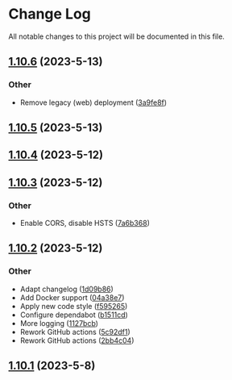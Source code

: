 # Change Log

All notable changes to this project will be documented in this file.

<a name="1.10.6"></a>
## [1.10.6](https://www.github.com/Amarok79/Bar-Web/releases/tag/v1.10.6) (2023-5-13)

### Other

* Remove legacy (web) deployment ([3a9fe8f](https://www.github.com/Amarok79/Bar-Web/commit/3a9fe8f3adc415c58c58ce0126c8f893f087de80))

<a name="1.10.5"></a>
## [1.10.5](https://www.github.com/Amarok79/Bar-Web/releases/tag/v1.10.5) (2023-5-13)

<a name="1.10.4"></a>
## [1.10.4](https://www.github.com/Amarok79/Bar-Web/releases/tag/v1.10.4) (2023-5-12)

<a name="1.10.3"></a>
## [1.10.3](https://www.github.com/Amarok79/Bar-Web/releases/tag/v1.10.3) (2023-5-12)

### Other

* Enable CORS, disable HSTS ([7a6b368](https://www.github.com/Amarok79/Bar-Web/commit/7a6b368fe609a43cae4446e6310783cf6a3b64cf))

<a name="1.10.2"></a>
## [1.10.2](https://www.github.com/Amarok79/Bar-Web/releases/tag/v1.10.2) (2023-5-12)

### Other

* Adapt changelog ([1d09b86](https://www.github.com/Amarok79/Bar-Web/commit/1d09b86db857cab63ff74df60baeeb5b29308cf5))
* Add Docker support ([04a38e7](https://www.github.com/Amarok79/Bar-Web/commit/04a38e7c0961b2a646b3ee047c736054ed45fdad))
* Apply new code style ([f595265](https://www.github.com/Amarok79/Bar-Web/commit/f5952654a9db43d5160b09dcb481c9d1d87ebf1a))
* Configure dependabot ([b1511cd](https://www.github.com/Amarok79/Bar-Web/commit/b1511cd89497c001d16bdfcf8a5f207283103dfc))
* More logging ([1127bcb](https://www.github.com/Amarok79/Bar-Web/commit/1127bcb3e3b803aca71d4124951b4e7206eae3a3))
* Rework GitHub actions ([5c92df1](https://www.github.com/Amarok79/Bar-Web/commit/5c92df1c9b134e4e5589d1e8045944aa284fced3))
* Rework GitHub actions ([2bb4c04](https://www.github.com/Amarok79/Bar-Web/commit/2bb4c049170347564169023931d9ae389792772c))

<a name="1.10.1"></a>
## [1.10.1](https://www.github.com/Amarok79/Bar-Web/releases/tag/v1.10.1) (2023-5-8)

